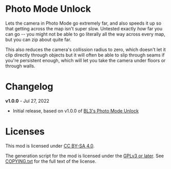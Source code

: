 Photo Mode Unlock
=================

Lets the camera in Photo Mode go extremely far, and also speeds it up
so that getting across the map isn't super slow.  Untested exactly
*how* far you can go -- you might not be able to go literally all the
way across every map, but you can zip about quite far.

This also reduces the camera's collission radius to zero, which doesn't
let it clip directly through objects but it will often be able to slip
through seams if you're persistent enough, which will let you take the
camera under floors or through walls.

Changelog
=========

**v1.0.0** - Jul 27, 2022
 * Initial release, based on v1.0.0 of
   [BL3's Photo Mode Unlock](https://github.com/BLCM/bl3mods/wiki/Photo%20Mode%20Unlock)
 
Licenses
========

This mod is licensed under [CC BY-SA 4.0](https://creativecommons.org/licenses/by-sa/4.0/).

The generation script for the mod is licensed under the
[GPLv3 or later](https://www.gnu.org/licenses/quick-guide-gplv3.html).
See [COPYING.txt](../../COPYING.txt) for the full text of the license.

